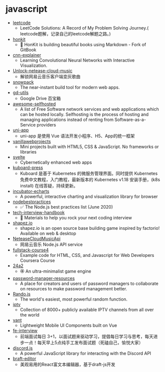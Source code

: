 # javascript
- [leetcode](https://github.com/azl397985856/leetcode)
  - LeetCode Solutions: A Record of My Problem Solving Journey.( leetcode题解，记录自己的leetcode解题之路。)
- [honkit](https://github.com/honkit/honkit)
  - 📖 HonKit is building beautiful books using Markdown - Fork of GitBook
- [cnn-explainer](https://github.com/poloclub/cnn-explainer)
  - Learning Convolutional Neural Networks with Interactive Visualization.
- [Unlock-netease-cloud-music](https://github.com/meng-chuan/Unlock-netease-cloud-music)
  - 解锁网易云音乐客户端变灰歌曲
- [snowpack](https://github.com/pikapkg/snowpack)
  - The near-instant build tool for modern web apps.
- [gd-utils](https://github.com/iwestlin/gd-utils)
  - Google Drive 百宝箱
- [awesome-selfhosted](https://github.com/awesome-selfhosted/awesome-selfhosted)
  - A list of Free Software network services and web applications which can be hosted locally. Selfhosting is the process of hosting and managing applications instead of renting from Software-as-a-Service providers
- [uni-app](https://github.com/dcloudio/uni-app)
  - uni-app 是使用 Vue 语法开发小程序、H5、App的统一框架
- [vanillawebprojects](https://github.com/bradtraversy/vanillawebprojects)
  - Mini projects built with HTML5, CSS & JavaScript. No frameworks or libraries
- [svelte](https://github.com/sveltejs/svelte)
  - Cybernetically enhanced web apps
- [kuboard-press](https://github.com/eip-work/kuboard-press)
  - Kuboard 是基于 Kubernetes 的微服务管理界面。同时提供 Kubernetes 免费中文教程，入门教程，最新版本的 Kubernetes v1.18 安装手册，(k8s install) 在线答疑，持续更新。
- [incubator-echarts](https://github.com/apache/incubator-echarts)
  - A powerful, interactive charting and visualization library for browser
- [nodebestpractices](https://github.com/goldbergyoni/nodebestpractices)
  - ✅ The Node.js best practices list (June 2020)
- [tech-interview-handbook](https://github.com/yangshun/tech-interview-handbook)
  - 💯 Materials to help you rock your next coding interview
- [shapez.io](https://github.com/tobspr/shapez.io)
  - shapez.io is an open source base building game inspired by factorio! Available on web & desktop
- [NeteaseCloudMusicApi](https://github.com/Binaryify/NeteaseCloudMusicApi)
  - 网易云音乐 Node.js API service
- [fullstack-course4](https://github.com/jhu-ep-coursera/fullstack-course4)
  - Example code for HTML, CSS, and Javascript for Web Developers Coursera Course
- [24a2](https://github.com/jamesroutley/24a2)
  - 🏵 An ultra-minimalist game engine
- [password-manager-resources](https://github.com/apple/password-manager-resources)
  - A place for creators and users of password managers to collaborate on resources to make password management better.
- [Rando.js](https://github.com/nastyox/Rando.js)
  - The world's easiest, most powerful random function.
- [iptv](https://github.com/iptv-org/iptv)
  - Collection of 8000+ publicly available IPTV channels from all over the world
- [vant](https://github.com/youzan/vant)
  - Lightweight Mobile UI Components built on Vue
- [fe-interview](https://github.com/haizlin/fe-interview)
  - 前端面试每日 3+1，以面试题来驱动学习，提倡每日学习与思考，每天进步一点！每天早上5点纯手工发布面试题（死磕自己，愉悦大家）
- [discord.js](https://github.com/discordjs/discord.js)
  - A powerful JavaScript library for interacting with the Discord API
- [braft-editor](https://github.com/margox/braft-editor)
  - 美观易用的React富文本编辑器，基于draft-js开发
